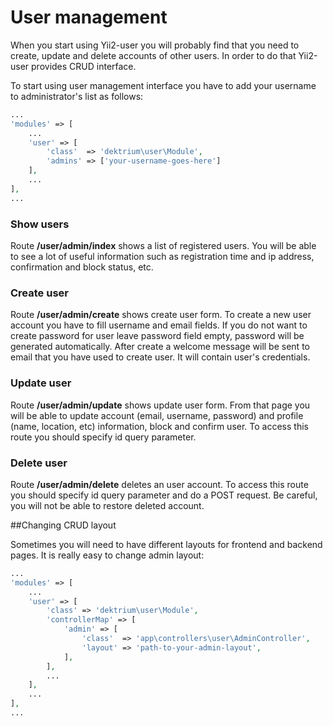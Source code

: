 # User management

When you start using Yii2-user you will probably find that you need to create, update and delete accounts of other users.
In order to do that Yii2-user provides CRUD interface.

To start using user management interface you have to add your username to administrator's list as follows:


```php
...
'modules' => [
    ...
    'user' => [
        'class'  => 'dektrium\user\Module',
        'admins' => ['your-username-goes-here']
    ],
    ...
],
...
```

### Show users

Route **/user/admin/index** shows a list of registered users. You will be able to see a lot of useful information such
as registration time and ip address, confirmation and block status, etc.

### Create user

Route **/user/admin/create** shows create user form. To create a new user account you have to fill username and email
fields. If you do not want to create password for user leave password field empty, password will be generated automatically.
After create a welcome message will be sent to email that you have used to create user. It will contain user's credentials.

### Update user

Route **/user/admin/update** shows update user form. From that page you will be able to update account (email, username,
password) and profile (name, location, etc) information, block and confirm user. To access this route you should specify
id query parameter.

### Delete user

Route **/user/admin/delete** deletes an user account. To access this route you should specify id query parameter and do
a POST request. Be careful, you will not be able to restore deleted account.

##Changing CRUD layout

Sometimes you will need to have different layouts for frontend and backend pages. It is really easy to change admin layout:

```php
...
'modules' => [
    ...
    'user' => [
        'class' => 'dektrium\user\Module',
        'controllerMap' => [
            'admin' => [
                'class'  => 'app\controllers\user\AdminController',
                'layout' => 'path-to-your-admin-layout',
            ],
        ],
        ...
    ],
    ...
],
...
```
